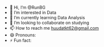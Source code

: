 - 👋 Hi, I’m @RunBG
- 👀 I’m interested in Data 
- 🌱 I’m currently learning Data Analysis
- 💞️ I’m looking to collaborate on studying
- 📫 How to reach me huudatkt62@gmail.com
- 😄 Pronouns: 
- ⚡ Fun fact: 

<!---
RunBG/RunBG is a ✨ special ✨ repository because its `README.md` (this file) appears on your GitHub profile.
You can click the Preview link to take a look at your changes.
--->
